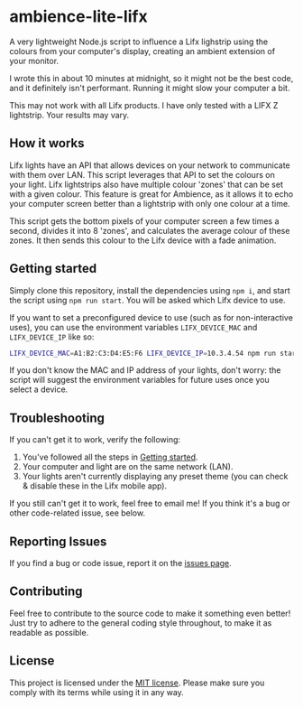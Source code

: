 # ambience-lite-lifx

A very lightweight Node.js script to influence a Lifx lighstrip using the colours from your computer's display, creating an ambient extension of your monitor.

I wrote this in about 10 minutes at midnight, so it might not be the best code, and it definitely isn't performant. Running it might slow your computer a bit.

This may not work with all Lifx products. I have only tested with a LIFX Z lightstrip. Your results may vary.

## How it works

Lifx lights have an API that allows devices on your network to communicate with them over LAN. This script leverages that API to set the colours on your light. Lifx lightstrips also have multiple colour 'zones' that can be set with a given colour. This feature is great for Ambience, as it allows it to echo your computer screen better than a lightstrip with only one colour at a time.

This script gets the bottom pixels of your computer screen a few times a second, divides it into 8 'zones', and calculates the average colour of these zones. It then sends this colour to the Lifx device with a fade animation.

## Getting started

Simply clone this repository, install the dependencies using `npm i`, and start the script using `npm run start`. You will be asked which Lifx device to use.

If you want to set a preconfigured device to use (such as for non-interactive uses), you can use the environment variables `LIFX_DEVICE_MAC` and `LIFX_DEVICE_IP` like so:

```bash
LIFX_DEVICE_MAC=A1:B2:C3:D4:E5:F6 LIFX_DEVICE_IP=10.3.4.54 npm run start
```

If you don't know the MAC and IP address of your lights, don't worry: the script will suggest the environment variables for future uses once you select a device.

## Troubleshooting

If you can't get it to work, verify the following:

1. You've followed all the steps in [Getting started](#getting-started).
2. Your computer and light are on the same network (LAN).
3. Your lights aren't currently displaying any preset theme (you can check & disable these in the Lifx mobile app).

If you still can't get it to work, feel free to email me! If you think it's a bug or other code-related issue, see below.

## Reporting Issues

If you find a bug or code issue, report it on the [issues page](/issues).

## Contributing

Feel free to contribute to the source code to make it something even better! Just try to adhere to the general coding style throughout, to make it as readable as possible.

## License

This project is licensed under the [MIT license](/LICENSE). Please make sure you comply with its terms while using it in any way.